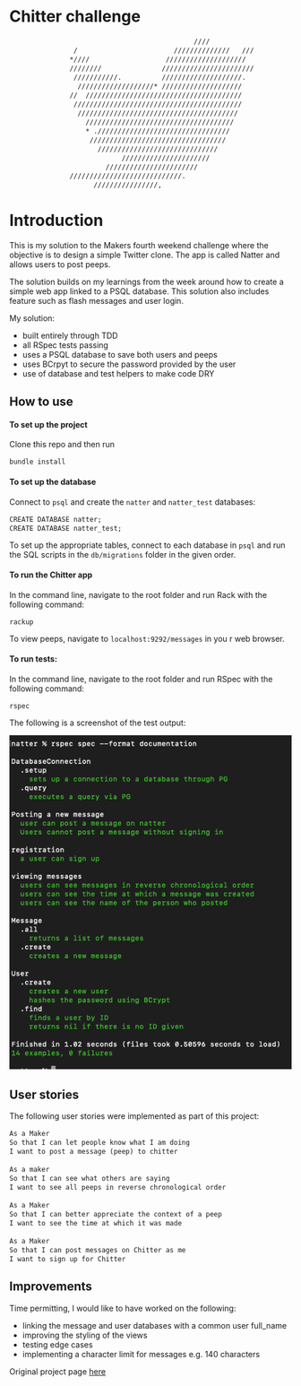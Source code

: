 # Chitter challenge

```
                                              ////                              
                /                        //////////////   ///                   
               *////                   ////////////////////                     
               ////////               ///////////////////////                   
                ///////////.          ////////////////////.                     
                 ///////////////////* ////////////////////                      
               //  ///////////////////////////////////////                      
                //////////////////////////////////////////                      
                 ////////////////////////////////////////                       
                   /////////////////////////////////////                        
                   * ./////////////////////////////////                         
                    //////////////////////////////////                          
                      //////////////////////////////                            
                            //////////////////////                              
                        ///////////////////////                                 
               ////////////////////////////.                                    
                     ////////////////, 
```

 # Introduction

This is my solution to the Makers fourth weekend challenge where the objective is to design a simple Twitter clone. The app is called Natter and allows users to post peeps.

The solution builds on my learnings from the week around how to create a simple web app linked to a PSQL database. This solution also includes feature such as flash messages and user login.

My solution:

- built entirely through TDD 
- all RSpec tests passing
- uses a PSQL database to save both users and peeps
- uses BCrpyt to secure the password provided by the user 
- use of database and test helpers to make code DRY

## How to use

#### To set up the project

Clone this repo and then run 

```
bundle install
```

#### To set up the database

Connect to `psql` and create the `natter` and `natter_test` databases:

```
CREATE DATABASE natter;
CREATE DATABASE natter_test;
```
To set up the appropriate tables, connect to each database in `psql` and run the SQL scripts in the `db/migrations` folder in the given order.

#### To run the Chitter app

In the command line, navigate to the root folder and run Rack with the following command:

```
rackup 
```

To view peeps, navigate to `localhost:9292/messages` in you r web browser.

#### To run tests:

In the command line, navigate to the root folder and run RSpec with the following command:

```
rspec
```

The following is a screenshot of the test output:

![tests](./images/tests.png)

## User stories 

The following user stories were implemented as part of this project:

```
As a Maker
So that I can let people know what I am doing  
I want to post a message (peep) to chitter

As a maker
So that I can see what others are saying  
I want to see all peeps in reverse chronological order

As a Maker
So that I can better appreciate the context of a peep
I want to see the time at which it was made

As a Maker
So that I can post messages on Chitter as me
I want to sign up for Chitter
```

## Improvements

Time permitting, I would like to have worked on the following:
- linking the message and user databases with a common user full_name
- improving the styling of the views
- testing edge cases 
- implementing a character limit for messages e.g. 140 characters 

Original project page [here](https://github.com/makersacademy/chitter-challenge)